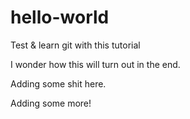 # hello-world
Test &amp; learn git with this tutorial

I wonder how this will turn out in the end.

Adding some shit here.

Adding some more!
